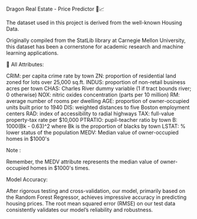 Dragon Real Estate - Price Predictor 🏡📈

The dataset used in this project is derived from the well-known Housing Data. 

Originally compiled from the StatLib library at Carnegie Mellon University, this dataset has been a cornerstone for academic research and machine learning applications.

📑 All Attributes:

CRIM: per capita crime rate by town
ZN: proportion of residential land zoned for lots over 25,000 sq.ft.
INDUS: proportion of non-retail business acres per town
CHAS: Charles River dummy variable (1 if tract bounds river; 0 otherwise)
NOX: nitric oxides concentration (parts per 10 million)
RM: average number of rooms per dwelling
AGE: proportion of owner-occupied units built prior to 1940
DIS: weighted distances to five Boston employment centers
RAD: index of accessibility to radial highways
TAX: full-value property-tax rate per $10,000
PTRATIO: pupil-teacher ratio by town
B: 1000(Bk - 0.63)^2 where Bk is the proportion of blacks by town
LSTAT: % lower status of the population
MEDV: Median value of owner-occupied homes in $1000's

Note :

Remember, the MEDV attribute represents the median value of owner-occupied homes in $1000's times.

Model Accuracy:

After rigorous testing and cross-validation, our model, primarily based on the Random Forest Regressor, achieves impressive accuracy in predicting housing prices. The root mean squared error (RMSE) on our test data consistently validates our model’s reliability and robustness.

